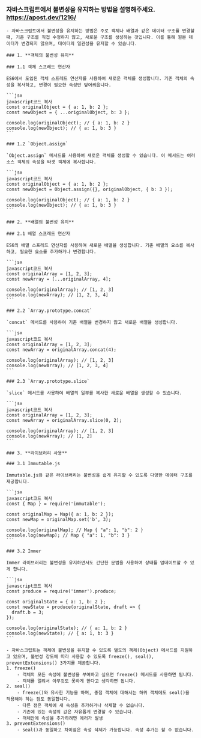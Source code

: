 ### 자바스크립트에서 불변성을 유지하는 방법을 설명해주세요. https://apost.dev/1216/

    - 자바스크립트에서 불변성을 유지하는 방법은 주로 객체나 배열과 같은 데이터 구조를 변경할 때, 기존 구조를 직접 수정하지 않고, 새로운 구조를 생성하는 것입니다. 이를 통해 원본 데이터가 변경되지 않으며, 데이터의 일관성을 유지할 수 있습니다.

    ### 1. **객체의 불변성 유지**

    ### 1.1 객체 스프레드 연산자

    ES6에서 도입된 객체 스프레드 연산자를 사용하여 새로운 객체를 생성합니다. 기존 객체의 속성을 복사하고, 변경이 필요한 속성만 덮어씌웁니다.

    ```jsx
    javascript코드 복사
    const originalObject = { a: 1, b: 2 };
    const newObject = { ...originalObject, b: 3 };

    console.log(originalObject); // { a: 1, b: 2 }
    console.log(newObject); // { a: 1, b: 3 }
    ```

    ### 1.2 `Object.assign`

    `Object.assign` 메서드를 사용하여 새로운 객체를 생성할 수 있습니다. 이 메서드는 여러 소스 객체의 속성을 타겟 객체에 복사합니다.

    ```jsx
    javascript코드 복사
    const originalObject = { a: 1, b: 2 };
    const newObject = Object.assign({}, originalObject, { b: 3 });

    console.log(originalObject); // { a: 1, b: 2 }
    console.log(newObject); // { a: 1, b: 3 }
    ```

    ### 2. **배열의 불변성 유지**

    ### 2.1 배열 스프레드 연산자

    ES6의 배열 스프레드 연산자를 사용하여 새로운 배열을 생성합니다. 기존 배열의 요소를 복사하고, 필요한 요소를 추가하거나 변경합니다.

    ```jsx
    javascript코드 복사
    const originalArray = [1, 2, 3];
    const newArray = [...originalArray, 4];

    console.log(originalArray); // [1, 2, 3]
    console.log(newArray); // [1, 2, 3, 4]
    ```

    ### 2.2 `Array.prototype.concat`

    `concat` 메서드를 사용하여 기존 배열을 변경하지 않고 새로운 배열을 생성합니다.

    ```jsx
    javascript코드 복사
    const originalArray = [1, 2, 3];
    const newArray = originalArray.concat(4);

    console.log(originalArray); // [1, 2, 3]
    console.log(newArray); // [1, 2, 3, 4]
    ```

    ### 2.3 `Array.prototype.slice`

    `slice` 메서드를 사용하여 배열의 일부를 복사한 새로운 배열을 생성할 수 있습니다.

    ```jsx
    javascript코드 복사
    const originalArray = [1, 2, 3];
    const newArray = originalArray.slice(0, 2);

    console.log(originalArray); // [1, 2, 3]
    console.log(newArray); // [1, 2]
    ```

    ### 3. **라이브러리 사용**

    ### 3.1 Immutable.js

    Immutable.js와 같은 라이브러리는 불변성을 쉽게 유지할 수 있도록 다양한 데이터 구조를 제공합니다.

    ```jsx
    javascript코드 복사
    const { Map } = require('immutable');

    const originalMap = Map({ a: 1, b: 2 });
    const newMap = originalMap.set('b', 3);

    console.log(originalMap); // Map { "a": 1, "b": 2 }
    console.log(newMap); // Map { "a": 1, "b": 3 }
    ```

    ### 3.2 Immer

    Immer 라이브러리는 불변성을 유지하면서도 간단한 문법을 사용하여 상태를 업데이트할 수 있게 합니다.

    ```jsx
    javascript코드 복사
    const produce = require('immer').produce;

    const originalState = { a: 1, b: 2 };
    const newState = produce(originalState, draft => {
      draft.b = 3;
    });

    console.log(originalState); // { a: 1, b: 2 }
    console.log(newState); // { a: 1, b: 3 }
    ```

    - 자바스크립트는 객체에 불변성을 유지할 수 있도록 별도의 객체(Object) 메서드를 지원하고 있으며, 불변성 강도에 따라 사용할 수 있도록 freeze(), seal(), preventExtensions() 3가지를 제공합니다.
    1. freeze()
        - 객체의 모든 속성에 불변성을 부여하고 싶으면 freeze() 메서드를 사용하면 됩니다.
        - 객체를 얼려서 아무것도 못하게 한다고 생각하면 됩니다.
    2. seal()
        - freeze()와 유사한 기능을 하며, 중첩 객체에 대해서는 하위 객체에도 seal()을 적용해야 하는 점도 동일합니다.
        - 다른 점은 객체에 새 속성을 추가하거나 삭제할 수 없습니다.
        - 기존에 있는 속성의 값은 자유롭게 변경할 수 있습니다.
        - 객체안에 속성을 추가하려면 에러가 발생
    3. preventExtensions()
        - seal()과 동일하고 차이점은 속성 삭제가 가능합니다. 속성 추가는 할 수 없습니다.
